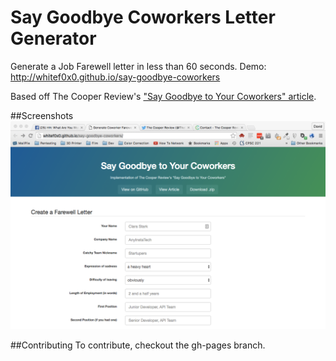 # Say Goodbye Coworkers Letter Generator
Generate a Job Farewell letter in less than 60 seconds.
Demo: http://whitef0x0.github.io/say-goodbye-coworkers

Based off The Cooper Review's ["Say Goodbye to Your Coworkers" article](http://thecooperreview.com/a-proven-formula-for-writing-goodbye-email/).

##Screenshots
![screenshot](say_goodbye_coworkers.png)

##Contributing
To contribute, checkout the gh-pages branch.
